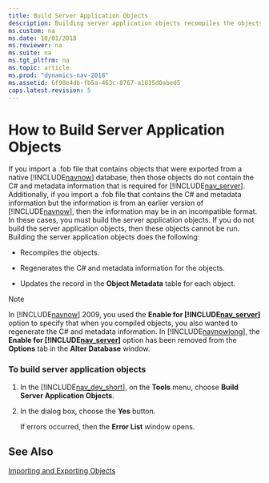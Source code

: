 ```yaml
---
title: Build Server Application Objects
description: Building server application objects recompiles the objects, regenerates the C\# and metadata information and updates record in the object metadata.
ms.custom: na
ms.date: 10/01/2018
ms.reviewer: na
ms.suite: na
ms.tgt_pltfrm: na
ms.topic: article
ms.prod: "dynamics-nav-2018"
ms.assetid: 6f98e4db-fb5a-463c-8767-a1835d0abed5
caps.latest.revision: 5
---
```

# How to Build Server Application Objects
If you import a .fob file that contains objects that were exported from a native [!INCLUDE[navnow](includes/navnow_md.md)] database, then those objects do not contain the C\# and metadata information that is required for [!INCLUDE[nav_server](includes/nav_server_md.md)]. Additionally, if you import a .fob file that contains the C\# and metadata information but the information is from an earlier version of [!INCLUDE[navnow](includes/navnow_md.md)], then the information may be in an incompatible format. In these cases, you must build the server application objects. If you do not build the server application objects, then these objects cannot be run. Building the server application objects does the following:  
  
-   Recompiles the objects.  
  
-   Regenerates the C\# and metadata information for the objects.  
  
-   Updates the record in the **Object Metadata** table for each object.  
  
> [!NOTE]  
>  In [!INCLUDE[navnow](includes/navnow_md.md)] 2009, you used the **Enable for [!INCLUDE[nav_server](includes/nav_server_md.md)]** option to specify that when you compiled objects, you also wanted to regenerate the C\# and metadata information. In [!INCLUDE[navnowlong](includes/navnowlong_md.md)], the **Enable for [!INCLUDE[nav_server](includes/nav_server_md.md)]** option has been removed from the **Options** tab in the **Alter Database** window.  
  
### To build server application objects  
  
1.  In the [!INCLUDE[nav_dev_short](includes/nav_dev_short_md.md)], on the **Tools** menu, choose **Build Server Application Objects**.  
  
2.  In the dialog box, choose the **Yes** button.  
  
     If errors occurred, then the **Error List** window opens.  
  
## See Also  
 [Importing and Exporting Objects](Importing-and-Exporting-Objects.md)
